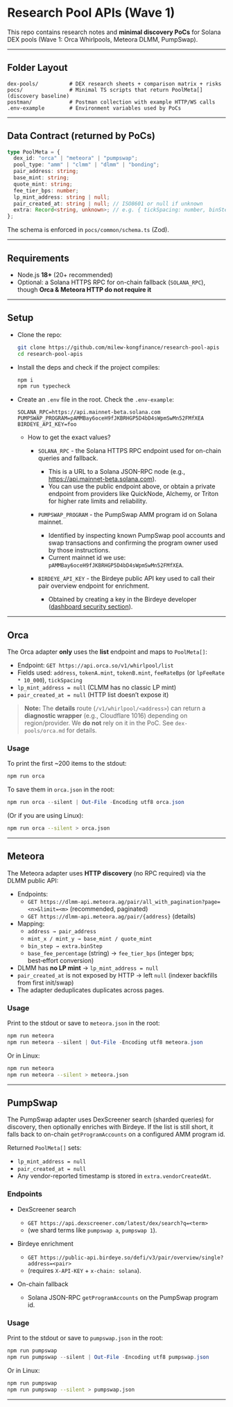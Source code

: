 # Research Pool APIs (Wave 1)

This repo contains research notes and **minimal discovery PoCs** for Solana DEX pools (Wave 1: Orca Whirlpools, Meteora DLMM, PumpSwap).

---

## Folder Layout

```
dex-pools/          # DEX research sheets + comparison matrix + risks
pocs/               # Minimal TS scripts that return PoolMeta[] (discovery baseline)
postman/            # Postman collection with example HTTP/WS calls
.env-example        # Environment variables used by PoCs
```

---

## Data Contract (returned by PoCs)

```ts
type PoolMeta = {
  dex_id: "orca" | "meteora" | "pumpswap";
  pool_type: "amm" | "clmm" | "dlmm" | "bonding";
  pair_address: string;
  base_mint: string;
  quote_mint: string;
  fee_tier_bps: number;
  lp_mint_address: string | null;
  pair_created_at: string | null; // ISO8601 or null if unknown
  extra: Record<string, unknown>; // e.g. { tickSpacing: number, binStep?: number, programId: string }
};
```

The schema is enforced in `pocs/common/schema.ts` (Zod).

---

## Requirements

- Node.js **18+** (20+ recommended)
- Optional: a Solana HTTPS RPC for on-chain fallback (`SOLANA_RPC`), though **Orca & Meteora HTTP do not require it**

---

## Setup

- Clone the repo:

  ```bash
  git clone https://github.com/milew-kongfinance/research-pool-apis
  cd research-pool-apis
  ```

- Install the deps and check if the project compiles:

  ```bash
  npm i
  npm run typecheck
  ```

- Create an `.env` file in the root. Check the `.env-example`:

  ```env
  SOLANA_RPC=https://api.mainnet-beta.solana.com
  PUMPSWAP_PROGRAM=pAMMBay6oceH9fJKBRHGP5D4bD4sWpmSwMn52FMfXEA
  BIRDEYE_API_KEY=foo
  ```

  - How to get the exact values?

    - `SOLANA_RPC` - the Solana HTTPS RPC endpoint used for on-chain queries and fallback.

      - This is a URL to a Solana JSON-RPC node (e.g., https://api.mainnet-beta.solana.com).
      - You can use the public endpoint above, or obtain a private endpoint from providers like QuickNode, Alchemy, or Triton for higher rate limits and reliability.

    - `PUMPSWAP_PROGRAM` - the PumpSwap AMM program id on Solana mainnet.

      - Identified by inspecting known PumpSwap pool accounts and swap transactions and confirming the program owner used by those instructions.
      - Current mainnet id we use: `pAMMBay6oceH9fJKBRHGP5D4bD4sWpmSwMn52FMfXEA`.

    - `BIRDEYE_API_KEY` - the Birdeye public API key used to call their pair overview endpoint for enrichment.
      - Obtained by creating a key in the Birdeye developer ([dashboard security section](https://bds.birdeye.so/user/security)).

---

## Orca

The Orca adapter **only** uses the **list** endpoint and maps to `PoolMeta[]`:

- Endpoint: `GET https://api.orca.so/v1/whirlpool/list`
- Fields used: `address`, `tokenA.mint`, `tokenB.mint`, `feeRateBps` (or `lpFeeRate * 10_000`), `tickSpacing`
- `lp_mint_address = null` (CLMM has no classic LP mint)
- `pair_created_at = null` (HTTP list doesn’t expose it)

> **Note:** The **details** route (`/v1/whirlpool/<address>`) can return a **diagnostic wrapper** (e.g., Cloudflare 1016) depending on region/provider. We **do not** rely on it in the PoC. See `dex-pools/orca.md` for details.

### Usage

To print the first ~200 items to the stdout:

```bash
npm run orca
```

To save them in `orca.json` in the root:

```powershell
npm run orca --silent | Out-File -Encoding utf8 orca.json
```

(Or if you are using Linux):

```bash
npm run orca --silent > orca.json
```

---

## Meteora

The Meteora adapter uses **HTTP discovery** (no RPC required) via the DLMM public API:

- Endpoints:
  - `GET https://dlmm-api.meteora.ag/pair/all_with_pagination?page=<n>&limit=<m>` (recommended, paginated)
  - `GET https://dlmm-api.meteora.ag/pair/{address}` (details)
- Mapping:
  - `address → pair_address`
  - `mint_x / mint_y → base_mint / quote_mint`
  - `bin_step → extra.binStep`
  - `base_fee_percentage` (string) → `fee_tier_bps` (integer bps; best‑effort conversion)
- DLMM has **no LP mint** → `lp_mint_address = null`
- `pair_created_at` is not exposed by HTTP → left `null` (indexer backfills from first init/swap)
- The adapter deduplicates duplicates across pages.

### Usage

Print to the stdout or save to `meteora.json` in the root:

```powershell
npm run meteora
npm run meteora --silent | Out-File -Encoding utf8 meteora.json
```

Or in Linux:

```bash
npm run meteora
npm run meteora --silent > meteora.json
```

---

## PumpSwap

The PumpSwap adapter uses DexScreener search (sharded queries) for discovery, then optionally enriches with Birdeye.
If the list is still short, it falls back to on-chain `getProgramAccounts` on a configured AMM program id.

Returned `PoolMeta[]` sets:

- `lp_mint_address = null`
- `pair_created_at = null`
- Any vendor-reported timestamp is stored in `extra.vendorCreatedAt`.

### Endpoints

- DexScreener search

  - `GET https://api.dexscreener.com/latest/dex/search?q=<term>`
  - (we shard terms like `pumpswap a`, `pumpswap 1`).

- Birdeye enrichment

  - `GET https://public-api.birdeye.so/defi/v3/pair/overview/single?address=<pair>`
  - (requires `X-API-KEY` + `x-chain: solana`).

- On-chain fallback
  - Solana JSON-RPC `getProgramAccounts` on the PumpSwap program id.

### Usage

Print to the stdout or save to `pumpswap.json` in the root:

```powershell
npm run pumpswap
npm run pumpswap --silent | Out-File -Encoding utf8 pumpswap.json
```

Or in Linux:

```bash
npm run pumpswap
npm run pumpswap --silent > pumpswap.json
```

---
